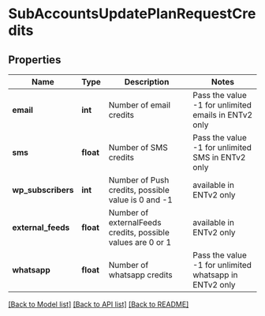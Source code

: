 # SubAccountsUpdatePlanRequestCredits

## Properties
Name | Type | Description | Notes
------------ | ------------- | ------------- | -------------
**email** | **int** | Number of email credits | Pass the value -1 for unlimited emails in ENTv2 only | [optional] 
**sms** | **float** | Number of SMS credits | Pass the value -1 for unlimited SMS in ENTv2 only | [optional] 
**wp_subscribers** | **int** | Number of Push credits, possible value is 0 and -1 | available in ENTv2 only | [optional] 
**external_feeds** | **float** | Number of externalFeeds credits, possible values are 0 or 1 |available in ENTv2 only | [optional] 
**whatsapp** | **float** | Number of whatsapp credits | Pass the value -1 for unlimited whatsapp in ENTv2 only | [optional] 

[[Back to Model list]](../README.md#documentation-for-models) [[Back to API list]](../README.md#documentation-for-api-endpoints) [[Back to README]](../README.md)


